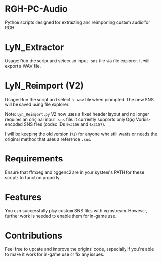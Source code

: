 # RGH-PC-Audio
Python scripts designed for extracting and reimporting custom audio for RGH.

# LyN_Extractor
Usage: Run the script and select an input `.sns` file via file explorer. It will export a WAV file.

# LyN_Reimport (V2)
Usage: Run the script and select a `.wav` file when prompted. The new SNS will be saved using file explorer.

Note: `Lyn_Reimport.py` V2 now uses a fixed header layout and no longer requires an original input `.sns` file.
It currently supports only Ogg Vorbis-encoded SNS files (codec IDs `0x3156` and `0x3157`).

I will be keeping the old version (`V1`) for anyone who still wants or needs the original method that uses a reference `.sns`.

# Requirements
Ensure that ffmpeg and oggenc2 are in your system's PATH for these scripts to function properly.

# Features
You can successfully play custom SNS files with vgmstream. However, further work is needed to enable them for in-game use.

# Contributions
Feel free to update and improve the original code, especially if you're able to make it work for in-game use or fix any issues.
